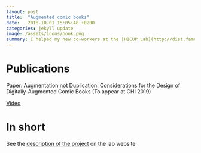 ```yaml
---
layout: post
title:  "Augmented comic books"
date:   2018-10-01 15:05:48 +0200
categories: jekyll update
image: /assets/icons/book.png
summary: I helped my new co-workers at the [HICUP Lab](http://dist.famnit.upr.si/en/HICUP) conducting a study on digitally-augmented comic books.
---
```

# Publications 

Paper: Augmentation not Duplication: Considerations for the Design of Digitally-Augmented Comic Books (To appear at CHI 2019)

[Video](https://www.youtube.com/watch?v=EanO9o1mUQs)

# In short
See the [description of the project](http://dist.famnit.upr.si/en/Projects/bobri-voz-interactive-comic) on the lab website

